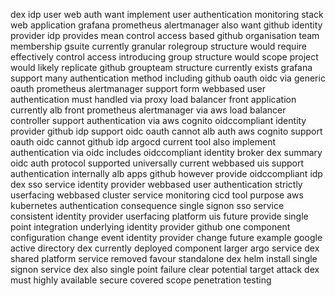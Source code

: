 dex idp user web auth want implement user authentication monitoring stack web application grafana prometheus alertmanager also want github identity provider idp provides mean control access based github organisation team membership gsuite currently granular rolegroup structure would require effectively control access introducing group structure would scope project would likely replicate github groupteam structure currently exists grafana support many authentication method including github oauth oidc via generic oauth prometheus alertmanager support form webbased user authentication must handled via proxy load balancer front application currently alb front prometheus alertmanager via aws load balancer controller support authentication via aws cognito oidccompliant identity provider github idp support oidc oauth cannot alb auth aws cognito support oauth oidc cannot github idp argocd current tool also implement authentication via oidc includes oidccompliant identity broker dex summary oidc auth protocol supported universally current webbased uis support authentication internally alb apps github however provide oidccompliant idp dex sso service identity provider webbased user authentication strictly userfacing webbased cluster service monitoring cicd tool purpose aws kubernetes authentication consequence single signon sso service consistent identity provider userfacing platform uis future provide single point integration underlying identity provider github one component configuration change event identity provider change future example google active directory dex currently deployed component larger argo service dex shared platform service removed favour standalone dex helm install single signon service dex also single point failure clear potential target attack dex must highly available secure covered scope penetration testing